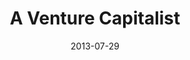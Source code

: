 ---
layout: music 
title: "A Venture Capitalist"
series: "God Is ____"
date: 2013-07-29 
description: "Tim Senff talks about how God is like a venture capitalist."
audio: "http://www.crossroads.net/players/media/hq/god_is_03.mp3"
audio-duration: "47:33"
src: "http://www.crossroads.net/players/media/series/190x110_GodIs.jpg"
---
